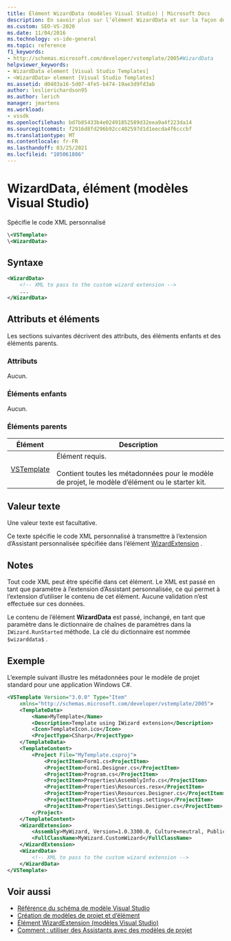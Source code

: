 ```yaml
---
title: Élément WizardData (modèles Visual Studio) | Microsoft Docs
description: En savoir plus sur l’élément WizardData et sur la façon dont il spécifie un XML personnalisé.
ms.custom: SEO-VS-2020
ms.date: 11/04/2016
ms.technology: vs-ide-general
ms.topic: reference
f1_keywords:
- http://schemas.microsoft.com/developer/vstemplate/2005#WizardData
helpviewer_keywords:
- WizardData element [Visual Studio Templates]
- <WizardData> element [Visual Studio Templates]
ms.assetid: d0403a16-5d07-4fe5-b474-19ae3d9fd3ab
author: leslierichardson95
ms.author: lerich
manager: jmartens
ms.workload:
- vssdk
ms.openlocfilehash: bd7b85433b4e02491852589d32eea9a4f223da14
ms.sourcegitcommit: f2916d8fd296b92cc402597d1d1eecda4f6cccbf
ms.translationtype: MT
ms.contentlocale: fr-FR
ms.lasthandoff: 03/25/2021
ms.locfileid: "105061886"
---
```

# <a name="wizarddata-element-visual-studio-templates"></a>WizardData, élément (modèles Visual Studio)

Spécifie le code XML personnalisé

```xml
\<VSTemplate>
\<WizardData>
```

## <a name="syntax"></a>Syntaxe

```xml
<WizardData>
    <!-- XML to pass to the custom wizard extension -->
    ...
</WizardData>
```

## <a name="attributes-and-elements"></a>Attributs et éléments

Les sections suivantes décrivent des attributs, des éléments enfants et des éléments parents.

### <a name="attributes"></a>Attributs

Aucun.

### <a name="child-elements"></a>Éléments enfants

Aucun.

### <a name="parent-elements"></a>Éléments parents

|Élément|Description|
|-------------|-----------------|
|[VSTemplate](../extensibility/vstemplate-element-visual-studio-templates.md)|Élément requis.<br /><br /> Contient toutes les métadonnées pour le modèle de projet, le modèle d’élément ou le starter kit.|

## <a name="text-value"></a>Valeur texte

Une valeur texte est facultative.

Ce texte spécifie le code XML personnalisé à transmettre à l’extension d’Assistant personnalisée spécifiée dans l’élément [WizardExtension](../extensibility/wizardextension-element-visual-studio-templates.md) .

## <a name="remarks"></a>Notes

Tout code XML peut être spécifié dans cet élément. Le XML est passé en tant que paramètre à l’extension d’Assistant personnalisée, ce qui permet à l’extension d’utiliser le contenu de cet élément. Aucune validation n’est effectuée sur ces données.

Le contenu de l’élément **WizardData** est passé, inchangé, en tant que paramètre dans le dictionnaire de chaînes de paramètres dans la `IWizard.RunStarted` méthode. La clé du dictionnaire est nommée `$wizarddata$` .

## <a name="example"></a>Exemple

L’exemple suivant illustre les métadonnées pour le modèle de projet standard pour une application Windows C#.

```xml
<VSTemplate Version="3.0.0" Type="Item"
    xmlns="http://schemas.microsoft.com/developer/vstemplate/2005">
    <TemplateData>
        <Name>MyTemplate</Name>
        <Description>Template using IWizard extension</Description>
        <Icon>TemplateIcon.ico</Icon>
        <ProjectType>CSharp</ProjectType>
    </TemplateData>
    <TemplateContent>
        <Project File="MyTemplate.csproj">
            <ProjectItem>Form1.cs<ProjectItem>
            <ProjectItem>Form1.Designer.cs</ProjectItem>
            <ProjectItem>Program.cs</ProjectItem>
            <ProjectItem>Properties\AssemblyInfo.cs</ProjectItem>
            <ProjectItem>Properties\Resources.resx</ProjectItem>
            <ProjectItem>Properties\Resources.Designer.cs</ProjectItem>
            <ProjectItem>Properties\Settings.settings</ProjectItem>
            <ProjectItem>Properties\Settings.Designer.cs</ProjectItem>
        </Project>
    </TemplateContent>
    <WizardExtension>
        <Assembly>MyWizard, Version=1.0.3300.0, Culture=neutral, PublicKeyToken=b03f5f7f11d50a3a, Custom=null</Assembly>
        <FullClassName>MyWizard.CustomWizard</FullClassName>
    </WizardExtension>
    <WizardData>
        <!-- XML to pass to the custom wizard extension -->
    </WizardData>
</VSTemplate>
```

## <a name="see-also"></a>Voir aussi

- [Référence du schéma de modèle Visual Studio](../extensibility/visual-studio-template-schema-reference.md)
- [Création de modèles de projet et d’élément](../ide/creating-project-and-item-templates.md)
- [Élément WizardExtension (modèles Visual Studio)](../extensibility/wizardextension-element-visual-studio-templates.md)
- [Comment : utiliser des Assistants avec des modèles de projet](../extensibility/how-to-use-wizards-with-project-templates.md)
